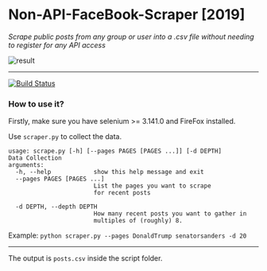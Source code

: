 # Non-API-FaceBook-Scraper [2019]
_Scrape public posts from any group or user into a .csv file without needing to register for any API access_

![result](https://i.imgur.com/EgObJWb.png)
____
[![Build Status](https://travis-ci.org/joemccann/dillinger.svg?branch=master)](https://travis-ci.org/joemccann/dillinger)

### How to use it?

Firstly, make sure you have selenium >= 3.141.0 and FireFox installed.

Use `scraper.py` to collect the data. 
```
usage: scrape.py [-h] [--pages PAGES [PAGES ...]] [-d DEPTH]
Data Collection
arguments:
  -h, --help            show this help message and exit
  --pages PAGES [PAGES ...]
                        List the pages you want to scrape
                        for recent posts
  
  -d DEPTH, --depth DEPTH
                        How many recent posts you want to gather in
                        multiples of (roughly) 8.
```
Example: ```python scraper.py --pages DonaldTrump senatorsanders -d 20```
____
The output is `posts.csv` inside the script folder.
